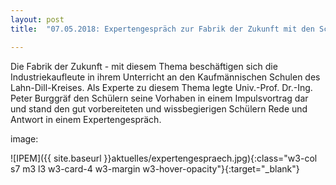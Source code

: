 ```yaml
---
layout: post
title:  "07.05.2018: Expertengespräch zur Fabrik der Zukunft mit den Schülern der Kaufmännischen Schulen des Lahn-Dill-Kreises"

---
```


Die Fabrik der Zukunft - mit diesem Thema beschäftigen sich die Industriekaufleute in ihrem Unterricht an den Kaufmännischen Schulen des Lahn-Dill-Kreises. Als Experte zu diesem Thema legte Univ.-Prof. Dr.-Ing. Peter Burggräf den Schülern seine Vorhaben in einem Impulsvortrag dar und stand den gut vorbereiteten und wissbegierigen Schülern Rede und Antwort in einem Expertengespräch. 




image:

![IPEM]({{ site.baseurl }}aktuelles/expertengespraech.jpg){:class="w3-col s7 m3 l3 w3-card-4 w3-margin w3-hover-opacity"}{:target="_blank"}


